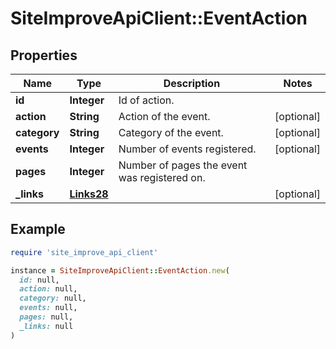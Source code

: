 # SiteImproveApiClient::EventAction

## Properties

| Name | Type | Description | Notes |
| ---- | ---- | ----------- | ----- |
| **id** | **Integer** | Id of action. |  |
| **action** | **String** | Action of the event. | [optional] |
| **category** | **String** | Category of the event. | [optional] |
| **events** | **Integer** | Number of events registered. | [optional] |
| **pages** | **Integer** | Number of pages the event was registered on. |  |
| **_links** | [**Links28**](Links28.md) |  | [optional] |

## Example

```ruby
require 'site_improve_api_client'

instance = SiteImproveApiClient::EventAction.new(
  id: null,
  action: null,
  category: null,
  events: null,
  pages: null,
  _links: null
)
```

